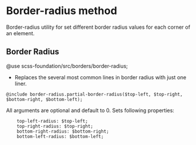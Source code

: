# Border-radius method

Border-radius utility for set different border radius values for each corner of an element.

## Border Radius

@use scss-foundation/src/borders/border-radius;

- Replaces the several most common lines in border radius with just one liner.
```
@include border-radius.partial-border-radius($top-left, $top-right, $bottom-right, $bottom-left);
```
All arguments are optional and default to 0. Sets following properties:
```
	top-left-radius: $top-left;
	top-right-radius: $top-right;
	bottom-right-radius: $bottom-right;
	bottom-left-radius: $bottom-left;
```